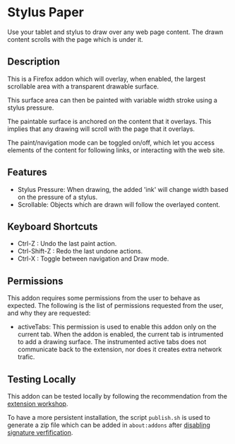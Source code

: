 # Stylus Paper

Use your tablet and stylus to draw over any web page content. The drawn content
scrolls with the page which is under it.

## Description

This is a Firefox addon which will overlay, when enabled, the largest scrollable
area with a transparent drawable surface.

This surface area can then be painted with variable width stroke using a stylus
pressure.

The paintable surface is anchored on the content that it overlays. This implies
that any drawing will scroll with the page that it overlays.

The paint/navigation mode can be toggled on/off, which let you access elements
of the content for following links, or interacting with the web site.

## Features
 - Stylus Pressure: When drawing, the added 'ink' will change width based on the pressure of a stylus.
 - Scrollable: Objects which are drawn will follow the overlayed content.

## Keyboard Shortcuts
 - Ctrl-Z : Undo the last paint action.
 - Ctrl-Shift-Z : Redo the last undone actions.
 - Ctrl-X : Toggle between navigation and Draw mode.

## Permissions

This addon requires some permissions from the user to behave as expected. The following is the list of permissions requested from the user, and why they are requested:

 - activeTabs: This permission is used to enable this addon only on the current
   tab. When the addon is enabled, the current tab is intrumented to add a
   drawing surface. The instrumented active tabs does not communicate back to
   the extension, nor does it creates extra network trafic.

## Testing Locally

This addon can be tested locally by following the recommendation from the [extension workshop](https://extensionworkshop.com/documentation/develop/temporary-installation-in-firefox/).

To have a more persistent installation, the script `publish.sh` is used to generate a zip file which can be added in `about:addons` after [disabling signature verfification](https://blog.mozilla.org/addons/2015/12/23/loading-temporary-add-ons/).
